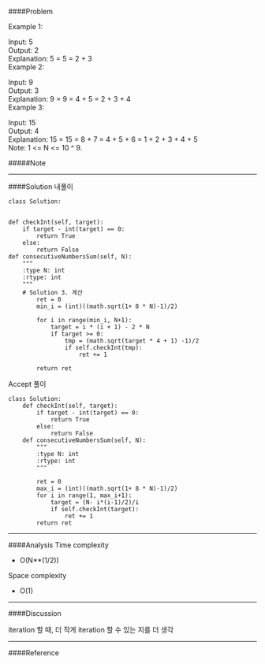 

####Problem

Example 1:

Input: 5  
Output: 2  
Explanation: 5 = 5 = 2 + 3  
Example 2:  

Input: 9  
Output: 3  
Explanation: 9 = 9 = 4 + 5 = 2 + 3 + 4  
Example 3:  

Input: 15  
Output: 4  
Explanation: 15 = 15 = 8 + 7 = 4 + 5 + 6 = 1 + 2 + 3 + 4 + 5  
Note: 1 <= N <= 10 ^ 9.  

#####Note

- - -
####Solution
내풀이

    class Solution:


    def checkInt(self, target):
        if target - int(target) == 0:
            return True
        else:
            return False
    def consecutiveNumbersSum(self, N):
        """
        :type N: int
        :rtype: int
        """
        # Solution 3. 계산
            ret = 0
            min_i = (int)((math.sqrt(1+ 8 * N)-1)/2)
    
            for i in range(min_i, N+1):
                target = i * (i + 1) - 2 * N
                if target >= 0:
                    tmp = (math.sqrt(target * 4 + 1) -1)/2
                    if self.checkInt(tmp):
                        ret += 1
    
            return ret

Accept 풀이
    
    class Solution:
        def checkInt(self, target):
            if target - int(target) == 0:
                return True
            else:
                return False
        def consecutiveNumbersSum(self, N):
            """
            :type N: int
            :rtype: int
            """
    
            ret = 0
            max_i = (int)((math.sqrt(1+ 8 * N)-1)/2)
            for i in range(1, max_i+1):
                target = (N- i*(i-1)/2)/i
                if self.checkInt(target):
                    ret += 1
            return ret

- - - 
####Analysis
Time complexity
  - O(N**(1/2))
  
Space complexity
- O(1)

- - -
####Discussion


iteration 할 때, 더 작게 iteration 할 수 있는 지를 더 생각


- - -
####Reference
